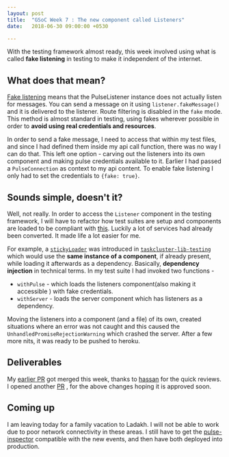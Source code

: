 ```yaml
---
layout: post
title:  "GSoC Week 7 : The new component called Listeners"
date:   2018-06-30 09:00:00 +0530

---
```


With the testing framework almost ready, this week involved using what is called **fake listening** in testing to make it independent of the internet.

## What does that mean?

[Fake listening](https://github.com/taskcluster/taskcluster-client#fake-listening) means that the PulseListener instance does not actually listen for messages. You can send a message on it using `listener.fakeMessage()` and it is delivered to the listener. Route filtering is disabled in the `fake` mode. This method is almost standard in testing, using fakes wherever possible in order to **avoid using real credentials and resources**.

In order to send a fake message, I need to access that within my test files, and since I had defined them inside my api call function, there was no way I can do that. This left one option - carving out the listeners into its own component and making pulse credentials available to it. Earlier I had passed a `PulseConnection` as context to my api content. To enable fake listening I only had to set the credentials to `{fake: true}`.

## Sounds simple, doesn't it?

Well, not really. In order to access the `Listener` component in the testing framework, I will have to refactor how test suites are setup and components are loaded to be compliant with [this](https://gist.github.com/djmitche/010023b33f05bd57752397a21e0763e7#tests). Luckily a lot of services had already been converted. It made life a lot easier for me. 

For example, a [`stickyLoader`](https://github.com/taskcluster/taskcluster-lib-testing#sticky-loader) was introduced in [`taskcluster-lib-testing`](https://github.com/taskcluster/taskcluster-lib-testing) which would use the **same instance of a component**, if already present, while loading it afterwards as a dependency. Basically, **dependency injection** in technical terms. In my test suite I had invoked two functions -
* `withPulse` - which loads the listeners component(also making it accessible ) with fake credentials.
* `withServer` - loads the server component which has listeners as a dependency.

Moving the listeners into a component (and a file) of its own, created situations where an error was not caught and this caused the `UnhandledPromiseRejectionWarning` which crashed the server. After a few more nits, it was ready to be pushed to heroku.

## Deliverables

My [earlier PR](https://github.com/taskcluster/taskcluster-events/pull/6) got merged this week, thanks to [hassan](https://mozillians.org/en-US/u/helfi/) for the quick reviews. I opened another [PR](https://github.com/taskcluster/taskcluster-events/pull/7) , for the  above changes hoping it is approved soon.  

## Coming up

I am leaving today for a family vacation to Ladakh. I will not be able to work due to poor network connectivity in these areas. I still have to get the [pulse-inspector](http://tools.taskcluster.net/pulse-inspector) compatible with the new events, and then have both deployed into production. 